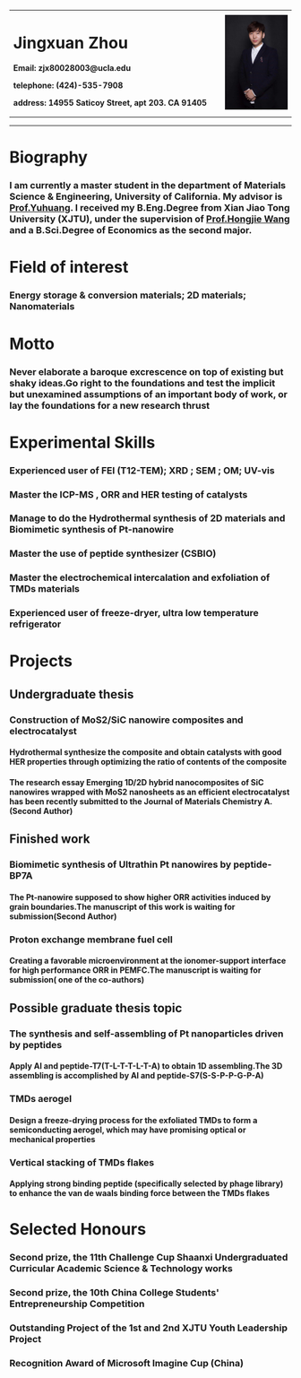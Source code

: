<div>
<table border="0">
  <tr>
    <td width="75%">
      <h1>Jingxuan Zhou</h1>
      <p><b>Email: zjx80028003@ucla.edu</b></p>
      <p><b>telephone: (424)-535-7908</b></p> 
      <p><b>address: 14955 Saticoy Street, apt 203. CA 91405</b></p> 
    </td>
    <td width="25%">
      <img src="/zhaopian.jpg" width="100%">
    </td>
  </tr>
</table>
</div>

---


# **Biography**
### I am currently a master student in the department of Materials Science & Engineering, University of California. My advisor is [Prof.Yuhuang](http://yhuang.seas.ucla.edu/Research/). I received my B.Eng.Degree from Xian Jiao Tong University (XJTU), under the supervision of [Prof.Hongjie Wang](http://mse-en.xjtu.edu.cn/en/people_show.php?id=4388) and a B.Sci.Degree of Economics as the second major.

# **Field of interest**
### Energy storage & conversion materials; 2D materials; Nanomaterials

# **Motto**
### Never elaborate a baroque excrescence on top of existing but shaky ideas.Go right to the foundations and test the implicit but unexamined assumptions of an important body of work, or lay the foundations for a new research thrust

# **Experimental Skills**
### Experienced user of FEI (T12-TEM); XRD ; SEM ; OM; UV-vis
### Master the ICP-MS , ORR and HER testing of catalysts
### Manage to do the Hydrothermal synthesis of 2D materials and Biomimetic synthesis of Pt-nanowire
### Master the use of peptide synthesizer (CSBIO)
### Master the electrochemical intercalation and exfoliation of TMDs materials
### Experienced user of freeze-dryer, ultra low temperature refrigerator

# **Projects**
## Undergraduate thesis
### **Construction of MoS2/SiC nanowire composites and electrocatalyst**
#### Hydrothermal synthesize the composite and obtain catalysts with good HER properties through optimizing the ratio of contents of the composite
#### The research essay Emerging 1D/2D hybrid nanocomposites of SiC nanowires wrapped with MoS2 nanosheets as an efficient electrocatalyst has been recently submitted to the Journal of Materials Chemistry A.(Second Author)

## Finished work
### **Biomimetic synthesis of Ultrathin Pt nanowires by peptide-BP7A** 
#### The Pt-nanowire supposed to show higher ORR activities induced by grain boundaries.The manuscript of this work is waiting for submission(Second Author)

### **Proton exchange membrane fuel cell** 
#### Creating a favorable microenvironment at the ionomer-support interface for high performance ORR in PEMFC.The manuscript is waiting for submission( one of the co-authors)

## Possible graduate thesis topic
### **The synthesis and self-assembling of Pt nanoparticles driven by peptides**
#### Apply Al and peptide-T7(T-L-T-T-L-T-A) to obtain 1D assembling.The 3D assembling is accomplished by Al and peptide-S7(S-S-P-P-G-P-A)

### **TMDs aerogel**
#### Design a freeze-drying process for the exfoliated TMDs to form a semiconducting aerogel, which may have promising optical or mechanical properties

### **Vertical stacking of TMDs flakes**
#### Applying strong binding peptide (specifically selected by phage library) to enhance the van de waals binding force between the TMDs flakes

# **Selected Honours**
### Second prize, the 11th Challenge Cup Shaanxi Undergraduated Curricular Academic Science & Technology works
### Second prize, the 10th China College Students' Entrepreneurship Competition
### Outstanding Project of the 1st and 2nd XJTU Youth Leadership Project
### Recognition Award of Microsoft Imagine Cup (China)


